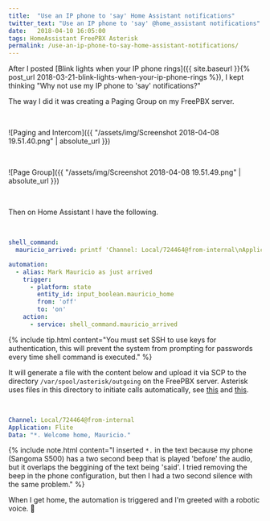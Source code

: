 ```yaml
---
title:  "Use an IP phone to 'say' Home Assistant notifications"
twitter_text: "Use an IP phone to 'say' @home_assistant notifications"
date:   2018-04-10 16:05:00
tags: HomeAssistant FreePBX Asterisk
permalink: /use-an-ip-phone-to-say-home-assistant-notifications/
---
```

<!-- markdownlint-disable html -->
After I posted [Blink lights when your IP phone rings]({{ site.baseurl }}{% post_url 2018-03-21-blink-lights-when-your-ip-phone-rings %}), I kept thinking "Why not use my IP phone to 'say' notifications?"

The way I did it was creating a Paging Group on my FreePBX server.

<br />

![Paging and Intercom]({{ "/assets/img/Screenshot 2018-04-08 19.51.40.png" | absolute_url }})

<br />

![Page Group]({{ "/assets/img/Screenshot 2018-04-08 19.51.49.png" | absolute_url }})

<br />

Then on Home Assistant I have the following.

<br />

```yaml
shell_command:
  mauricio_arrived: printf 'Channel: Local/724464@from-internal\nApplication: Flite\nData: "*. Welcome home, Mauricio."' > `date +"%Y%m%d%H%M%S"`.call && scp *.call root@192.168.10.10:/var/spool/asterisk/outgoing && rm *.call

automation:
  - alias: Mark Mauricio as just arrived
    trigger:
      - platform: state
        entity_id: input_boolean.mauricio_home
        from: 'off'
        to: 'on'
    action:
      - service: shell_command.mauricio_arrived
```

{% include tip.html content="You must set SSH to use keys for authentication, this will prevent the system from prompting for passwords every time shell command is executed." %}

It will generate a file with the content below and upload it via SCP to the directory `/var/spool/asterisk/outgoing` on the FreePBX server. Asterisk uses files in this directory to initiate calls automatically, see [this](https://wiki.asterisk.org/wiki/display/AST/Asterisk+Call+Files) and [this](https://www.voip-info.org/wiki/view/Asterisk+auto-dial+out).

<br />

```yaml
Channel: Local/724464@from-internal
Application: Flite
Data: "*. Welcome home, Mauricio."
```

{% include note.html content="I inserted `*.` in the text because my phone \(Sangoma S500\) has a two second beep that is played 'before' the audio, but it overlaps the beggining of the text being 'said'. I tried removing the beep in the phone configuration, but then I had a two second silence with the same problem." %}

When I get home, the automation is triggered and I'm greeted with a robotic voice. 🤖
